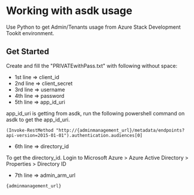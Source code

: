 # Working with asdk usage
Use Python to get Admin/Tenants usage from Azure Stack Development Tookit environment.
## Get Started
Create and fill the "PRIVATEwithPass.txt" with following without space:
* 1st line => client_id
* 2nd line => client_secret
* 3rd line => username
* 4th line => password
* 5th line => app_id_uri

app_id_uri is getting from asdk, run the following powershell command on asdk to get the app_id_uri.
```
(Invoke-RestMethod "http://{adminmanagement_url}/metadata/endpoints?api-version=2015-01-01").authentication.audiences[0]
```
* 6th line => directory_id

To get the directory_id. Login to Microsoft Azure > Azure Active Directory > Properties > Directory ID
* 7th line => admin_arm_url
```
{adminmanagement_url}
```
